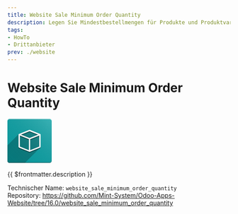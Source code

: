```yaml
---
title: Website Sale Minimum Order Quantity
description: Legen Sie Mindestbestellmengen für Produkte und Produktvarianten fest.
tags:
- HowTo
- Drittanbieter
prev: ./website
---
```


# Website Sale Minimum Order Quantity
![icon_oms_box](assets/icon_oms_box.png)

{{ $frontmatter.description }}

Technischer Name: `website_sale_minimum_order_quantity`\
Repository: <https://github.com/Mint-System/Odoo-Apps-Website/tree/16.0/website_sale_minimum_order_quantity>
